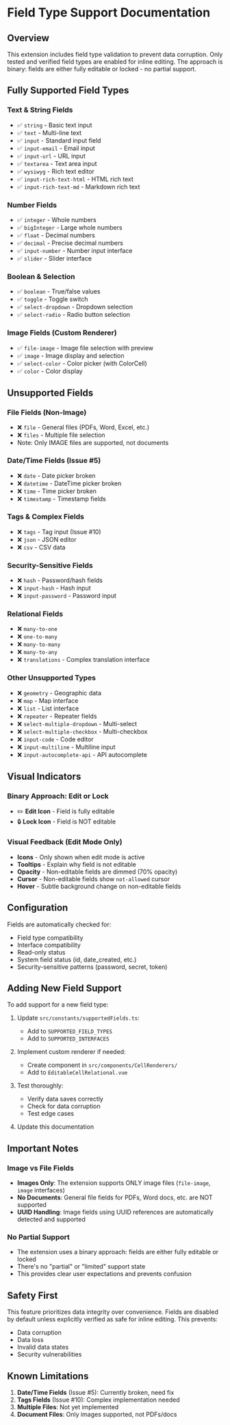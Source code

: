# Field Type Support Documentation

## Overview
This extension includes field type validation to prevent data corruption. Only tested and verified field types are enabled for inline editing. The approach is binary: fields are either fully editable or locked - no partial support.

## Fully Supported Field Types

### Text & String Fields
- ✅ `string` - Basic text input
- ✅ `text` - Multi-line text
- ✅ `input` - Standard input field
- ✅ `input-email` - Email input
- ✅ `input-url` - URL input
- ✅ `textarea` - Text area input
- ✅ `wysiwyg` - Rich text editor
- ✅ `input-rich-text-html` - HTML rich text
- ✅ `input-rich-text-md` - Markdown rich text

### Number Fields
- ✅ `integer` - Whole numbers
- ✅ `bigInteger` - Large whole numbers
- ✅ `float` - Decimal numbers
- ✅ `decimal` - Precise decimal numbers
- ✅ `input-number` - Number input interface
- ✅ `slider` - Slider interface

### Boolean & Selection
- ✅ `boolean` - True/false values
- ✅ `toggle` - Toggle switch
- ✅ `select-dropdown` - Dropdown selection
- ✅ `select-radio` - Radio button selection

### Image Fields (Custom Renderer)
- ✅ `file-image` - Image file selection with preview
- ✅ `image` - Image display and selection
- ✅ `select-color` - Color picker (with ColorCell)
- ✅ `color` - Color display

## Unsupported Fields

### File Fields (Non-Image)
- ❌ `file` - General files (PDFs, Word, Excel, etc.)
- ❌ `files` - Multiple file selection
- Note: Only IMAGE files are supported, not documents

### Date/Time Fields (Issue #5)
- ❌ `date` - Date picker broken
- ❌ `datetime` - DateTime picker broken
- ❌ `time` - Time picker broken
- ❌ `timestamp` - Timestamp fields

### Tags & Complex Fields
- ❌ `tags` - Tag input (Issue #10)
- ❌ `json` - JSON editor
- ❌ `csv` - CSV data

### Security-Sensitive Fields
- ❌ `hash` - Password/hash fields
- ❌ `input-hash` - Hash input
- ❌ `input-password` - Password input

### Relational Fields
- ❌ `many-to-one`
- ❌ `one-to-many`
- ❌ `many-to-many`
- ❌ `many-to-any`
- ❌ `translations` - Complex translation interface

### Other Unsupported Types
- ❌ `geometry` - Geographic data
- ❌ `map` - Map interface
- ❌ `list` - List interface
- ❌ `repeater` - Repeater fields
- ❌ `select-multiple-dropdown` - Multi-select
- ❌ `select-multiple-checkbox` - Multi-checkbox
- ❌ `input-code` - Code editor
- ❌ `input-multiline` - Multiline input
- ❌ `input-autocomplete-api` - API autocomplete

## Visual Indicators

### Binary Approach: Edit or Lock
- ✏️ **Edit Icon** - Field is fully editable
- 🔒 **Lock Icon** - Field is NOT editable

### Visual Feedback (Edit Mode Only)
- **Icons** - Only shown when edit mode is active
- **Tooltips** - Explain why field is not editable
- **Opacity** - Non-editable fields are dimmed (70% opacity)
- **Cursor** - Non-editable fields show `not-allowed` cursor
- **Hover** - Subtle background change on non-editable fields

## Configuration

Fields are automatically checked for:
- Field type compatibility
- Interface compatibility
- Read-only status
- System field status (id, date_created, etc.)
- Security-sensitive patterns (password, secret, token)

## Adding New Field Support

To add support for a new field type:

1. Update `src/constants/supportedFields.ts`:
   - Add to `SUPPORTED_FIELD_TYPES`
   - Add to `SUPPORTED_INTERFACES`

2. Implement custom renderer if needed:
   - Create component in `src/components/CellRenderers/`
   - Add to `EditableCellRelational.vue`

3. Test thoroughly:
   - Verify data saves correctly
   - Check for data corruption
   - Test edge cases

4. Update this documentation

## Important Notes

### Image vs File Fields
- **Images Only**: The extension supports ONLY image files (`file-image`, `image` interfaces)
- **No Documents**: General file fields for PDFs, Word docs, etc. are NOT supported
- **UUID Handling**: Image fields using UUID references are automatically detected and supported

### No Partial Support
- The extension uses a binary approach: fields are either fully editable or locked
- There's no "partial" or "limited" support state
- This provides clear user expectations and prevents confusion

## Safety First

This feature prioritizes data integrity over convenience. Fields are disabled by default unless explicitly verified as safe for inline editing. This prevents:
- Data corruption
- Data loss
- Invalid data states
- Security vulnerabilities

## Known Limitations

1. **Date/Time Fields** (Issue #5): Currently broken, need fix
2. **Tags Fields** (Issue #10): Complex implementation needed
3. **Multiple Files**: Not yet implemented
4. **Document Files**: Only images supported, not PDFs/docs